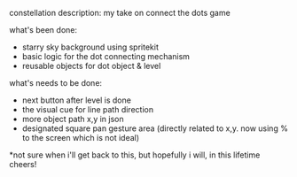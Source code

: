 constellation
description: my take on connect the dots game

what's been done:
- starry sky background using spritekit
- basic logic for the dot connecting mechanism
- reusable objects for dot object & level


what's needs to be done:
- next button after level is done
- the visual cue for line path direction
- more object path x,y in json
- designated square pan gesture area
(directly related to x,y. now using % to the screen which is not ideal)



*not sure when i'll get back to this, but hopefully i will, in this lifetime
cheers!
